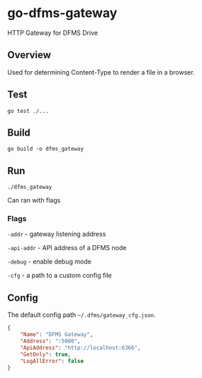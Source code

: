 # go-dfms-gateway
HTTP Gateway for DFMS Drive

## Overview
Used for determining Content-Type to render a file in a browser.

## Test
`go test ./...`

## Build

`go build -o dfms_gateway`

## Run

`./dfms_gateway`

Can ran with flags

### Flags

`-addr` - gateway listening address

`-api-addr` - API address of a DFMS node

`-debug` - enable debug mode

`-cfg` - a path to a custom config file

## Config

The default config path `~/.dfms/gateway_cfg.json`.

```json
{
	"Name": "DFMS Gateway",
	"Address": ":5000",
	"ApiAddress": "http://localhost:6366",
	"GetOnly": true,
	"LogAllError": false
}
```